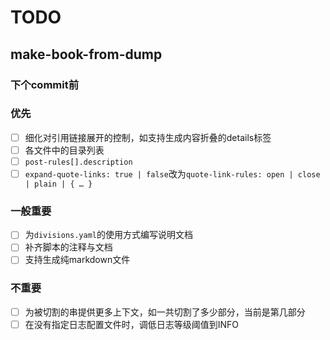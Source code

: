 # TODO

## make-book-from-dump

### 下个commit前

### 优先

* [ ] 细化对引用链接展开的控制，如支持生成内容折叠的details标签
* [ ] 各文件中的目录列表
* [ ] `post-rules[].description`
* [ ] `expand-quote-links: true | false`改为`quote-link-rules: open | close | plain | { … }`

### 一般重要

* [ ] 为`divisions.yaml`的使用方式编写说明文档
* [ ] 补齐脚本的注释与文档
* [ ] 支持生成纯markdown文件

### 不重要

* [ ] 为被切割的串提供更多上下文，如一共切割了多少部分，当前是第几部分
* [ ] 在没有指定日志配置文件时，调低日志等级阈值到INFO